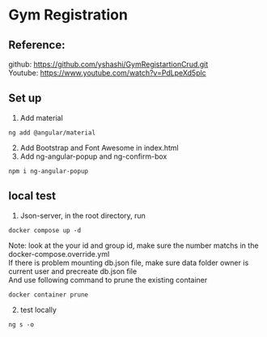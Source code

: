 # Gym Registration

## Reference: 

github: https://github.com/yshashi/GymRegistartionCrud.git  
Youtube: https://www.youtube.com/watch?v=PdLpeXd5plc


## Set up
1. Add material
```
ng add @angular/material 
```
2. Add Bootstrap and Font Awesome in index.html
3. Add ng-angular-popup and ng-confirm-box
```
npm i ng-angular-popup
```

## local test
1. Json-server, in the root directory, run
```
docker compose up -d
```
Note: look at the your id and group id, make sure the number matchs in the docker-compose.override.yml  
If there is problem mounting db.json file, make sure data folder owner is current user and precreate db.json file  
And use following command to prune the existing container
```
docker container prune
```
2. test locally
```
ng s -o
```
